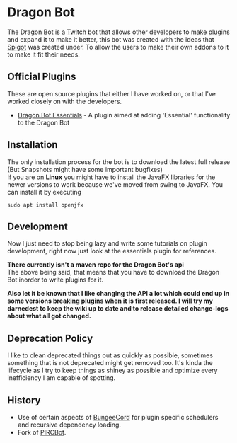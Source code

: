 Dragon Bot
==========
The Dragon Bot is a [Twitch](https://twitch.tv/ "Twitch.tv") bot that allows other developers to make plugins and expand it to make it better,
this bot was created with the ideas that [Spigot](https://www.spigotmc.org/ "Spigot's Webpage") was created under. To allow the users to make their
own addons to it to make it fit their needs.

Official Plugins
----------------
These are open source plugins that either I have worked on, or that I've worked closely on with the developers.  
  
- [Dragon Bot Essentials](https://github.com/Dragovorn/essentials "Dragon Bot Essentials' Github") - A plugin aimed at adding 'Essential' functionality to the Dragon Bot

Installation
------------
The only installation process for the bot is to download the latest full release (But Snapshots might have some important bugfixes)  
If you are on **Linux** you might have to install the JavaFX libraries for the newer versions to work because we've moved from swing
to JavaFX. You can install it by executing
```
sudo apt install openjfx
```

Development
-----------
Now I just need to stop being lazy and write some tutorials on plugin development, right now just look at the essentials plugin for references.

**There currently isn't a maven repo for the Dragon Bot's api**  
The above being said, that means that you have to download the Dragon Bot inorder to write plugins for it.

**Also let it be known that I like changing the API a lot which could end up in some versions breaking plugins when it is first released. I will try my darnedest to keep the wiki up to date and to release detailed change-logs about what all got changed.**

Deprecation Policy
------------------
I like to clean deprecated things out as quickly as possible, sometimes something that is not deprecated might get removed too. It's kinda the lifecycle as I try to keep things as shiney as possible and optimize every inefficiency I am capable of spotting.

History
-------
- Use of certain aspects of [BungeeCord](https://www.spigotmc.org/ "BungeeCord's Webpage") for plugin specific schedulers and recursive dependency loading.
- Fork of [PIRCBot](http://www.jibble.org/pircbot.php "PIRCBot's Webpage").